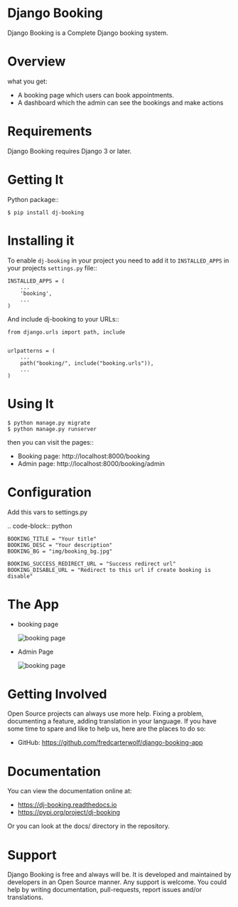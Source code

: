 Django Booking
===============

Django Booking is a Complete Django booking system.

# Overview

what you get:

- A booking page which users can book appointments.
- A dashboard which the admin can see the bookings and make actions

# Requirements

Django Booking requires Django 3 or later.

# Getting It

Python package::

    $ pip install dj-booking

# Installing it

To enable `dj-booking` in your project you need to add it to `INSTALLED_APPS` in your projects
`settings.py` file::

    INSTALLED_APPS = (
        ...
        'booking',
        ...
    )

And include dj-booking to your URLs::

    from django.urls import path, include


    urlpatterns = (
        ...
        path("booking/", include("booking.urls")),
        ...
    )

# Using It

    $ python manage.py migrate
    $ python manage.py runserver

then you can visit the pages::

- Booking page: http://localhost:8000/booking
- Admin page: http://localhost:8000/booking/admin

# Configuration

Add this vars to settings.py

.. code-block:: python

    BOOKING_TITLE = "Your title"
    BOOKING_DESC = "Your description"
    BOOKING_BG = "img/booking_bg.jpg"

    BOOKING_SUCCESS_REDIRECT_URL = "Success redirect url"
    BOOKING_DISABLE_URL = "Redirect to this url if create booking is disable"

# The App

- booking page

  ![booking page](https://github.com/fredcarterwolf/django-booking-app/blob/main/docs/img/1.png?raw=true)

- Admin Page

  ![booking page](https://github.com/fredcarterwolf/django-booking-app/blob/main/docs/img/2.png?raw=true)

# Getting Involved

Open Source projects can always use more help. Fixing a problem, documenting a feature, adding
translation in your language. If you have some time to spare and like to help us, here are the places to do so:

- GitHub: https://github.com/fredcarterwolf/django-booking-app

# Documentation

You can view the documentation online at:

- https://dj-booking.readthedocs.io
- https://pypi.org/project/dj-booking

Or you can look at the docs/ directory in the repository.

# Support

Django Booking is free and always will be. It is developed and maintained by developers in an Open Source manner.
Any support is welcome. You could help by writing documentation, pull-requests, report issues and/or translations.
